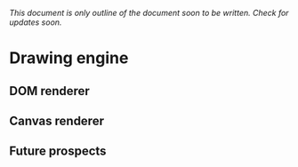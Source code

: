 *This document is only outline of the document soon to be written. Check for updates soon.*

# Drawing engine


## DOM renderer

## Canvas renderer

## Future prospects
